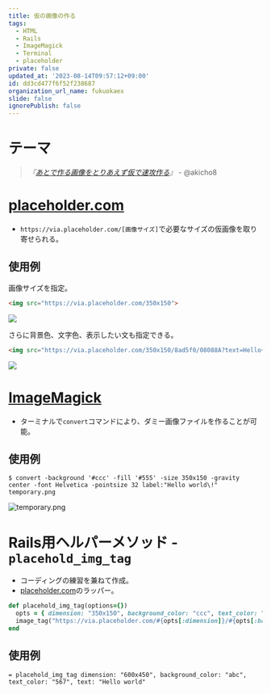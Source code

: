 ```yaml
---
title: 仮の画像の作る
tags:
  - HTML
  - Rails
  - ImageMagick
  - Terminal
  - placeholder
private: false
updated_at: '2023-08-14T09:57:12+09:00'
id: dd3cd477f6f52f238687
organization_url_name: fukuokaex
slide: false
ignorePublish: false
---
```

# テーマ

>*『[あとで作る画像をとりあえず仮で速攻作る](http://qiita.com/akicho8/items/4296fe7266820ffe9d43#comment-ac0af2ba4b762e2452f5)』* - @akicho8

# [placeholder.com](https://placeholder.com/)

- `https://via.placeholder.com/[画像サイズ]`で必要なサイズの仮画像を取り寄せられる。

## 使用例

画像サイズを指定。

```html
<img src="https://via.placeholder.com/350x150">
```

![](https://via.placeholder.com/350x150)

さらに背景色、文字色、表示したい文も指定できる。

```html
<img src="https://via.placeholder.com/350x150/8ad5f0/08088A?text=Hello+world!">
```

![](https://via.placeholder.com/350x150/8ad5f0/08088A?text=Hello+world!)


# [ImageMagick](http://www.imagemagick.org/script/index.php)

- ターミナルで`convert`コマンドにより、ダミー画像ファイルを作ることが可能。

## 使用例

```
$ convert -background '#ccc' -fill '#555' -size 350x150 -gravity center -font Helvetica -pointsize 32 label:"Hello world\!" temporary.png
```

![temporary.png](https://qiita-image-store.s3.amazonaws.com/0/82804/0374432a-727d-42d6-8a0d-90adfcb5d858.png)

# Rails用ヘルパーメソッド - `placehold_img_tag`

- コーディングの練習を兼ねて作成。
- [placeholder.com](https://placeholder.com/)のラッパー。

```rb:/app/helpers/application_helper.rb
def placehold_img_tag(options={})
  opts = { dimension: "350x150", background_color: "ccc", text_color: "555", text: "" }.merge(options)
  image_tag("https://via.placeholder.com/#{opts[:dimension]}/#{opts[:background_color]}/#{opts[:text_color]}?text=#{opts[:text].tr(" ", "+")}")
end
```

## 使用例

```haml:index.html.haml
= placehold_img_tag dimension: "600x450", background_color: "abc", text_color: "567", text: "Hello world"
```
